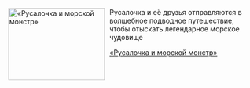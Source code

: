 <!--2025-07-14 08:00:04-->
<div class="yb">
  <div class="rss kino_kino"><a href="https://www.kino-teatr.ru/video/51432/" title="«Русалочка и морской монстр»"><img src="https://www.kino-teatr.ru/video/2/3/51432/poster.jpg" width="196" height="147" align="left" hspace="5" style="margin: 0px 10px 0px 5px" alt="«Русалочка и морской монстр»"/></a>Русалочка и её друзья отправляются в волшебное подводное путешествие, чтобы отыскать легендарное морское чудовище <p class="titl"><a href="https://www.kino-teatr.ru/video/51432/">«Русалочка и морской монстр»</a></p></div>
</div>
